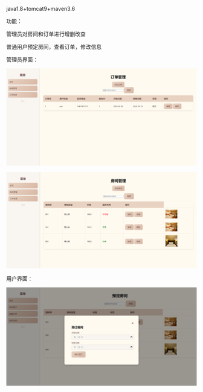 java1.8+tomcat9+maven3.6



功能：

管理员对房间和订单进行增删改查

普通用户预定房间，查看订单，修改信息

管理员界面：

![fa43ef61e2a42143af7f940f8622e808](src/main/webapp/static/image/EEF9586331406F90DD3C4149CA7A2434.png)

![eef9586331406f90dd3c4149ca7a2434](src/main/webapp/static/image/FA43EF61E2A42143AF7F940F8622E808.png)

用户界面：

![bcb83f210694207d9d6e8ef3941e0492](src/main/webapp/static/image/BCB83F210694207D9D6E8EF3941E0492.png)
